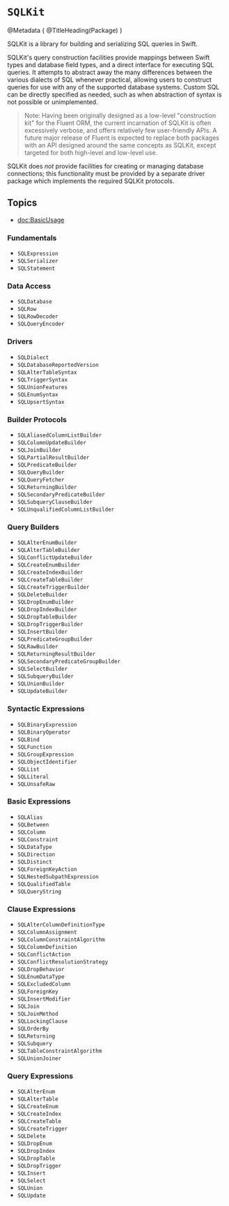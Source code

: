 # ``SQLKit``

@Metadata {
    @TitleHeading(Package)
}

SQLKit is a library for building and serializing SQL queries in Swift.

SQLKit's query construction facilities provide mappings between Swift types and database field types, and a direct interface for executing SQL queries. It attempts to abstract away the many differences between the various dialects of SQL whenever practical, allowing users to construct queries for use with any of the supported database systems. Custom SQL can be directly specified as needed, such as when abstraction of syntax is not possible or unimplemented.

> Note: Having been originally designed as a low-level "construction kit" for the Fluent ORM, the current incarnation of SQLKit is often excessively verbose, and offers relatively few user-friendly APIs. A future major release of Fluent is expected to replace both packages with an API designed around the same concepts as SQLKit, except targeted for both high-level and low-level use.  

SQLKit does _not_ provide facilities for creating or managing database connections; this functionality must be provided by a separate driver package which implements the required SQLKit protocols.

## Topics

- <doc:BasicUsage>

### Fundamentals

- ``SQLExpression``
- ``SQLSerializer``
- ``SQLStatement``

### Data Access

- ``SQLDatabase``
- ``SQLRow``
- ``SQLRowDecoder``
- ``SQLQueryEncoder``

### Drivers

- ``SQLDialect``
- ``SQLDatabaseReportedVersion``
- ``SQLAlterTableSyntax``
- ``SQLTriggerSyntax``
- ``SQLUnionFeatures``
- ``SQLEnumSyntax``
- ``SQLUpsertSyntax``

### Builder Protocols

- ``SQLAliasedColumnListBuilder``
- ``SQLColumnUpdateBuilder``
- ``SQLJoinBuilder``
- ``SQLPartialResultBuilder``
- ``SQLPredicateBuilder``
- ``SQLQueryBuilder``
- ``SQLQueryFetcher``
- ``SQLReturningBuilder``
- ``SQLSecondaryPredicateBuilder``
- ``SQLSubqueryClauseBuilder``
- ``SQLUnqualifiedColumnListBuilder``

### Query Builders

- ``SQLAlterEnumBuilder``
- ``SQLAlterTableBuilder``
- ``SQLConflictUpdateBuilder``
- ``SQLCreateEnumBuilder``
- ``SQLCreateIndexBuilder``
- ``SQLCreateTableBuilder``
- ``SQLCreateTriggerBuilder``
- ``SQLDeleteBuilder``
- ``SQLDropEnumBuilder``
- ``SQLDropIndexBuilder``
- ``SQLDropTableBuilder``
- ``SQLDropTriggerBuilder``
- ``SQLInsertBuilder``
- ``SQLPredicateGroupBuilder``
- ``SQLRawBuilder``
- ``SQLReturningResultBuilder``
- ``SQLSecondaryPredicateGroupBuilder``
- ``SQLSelectBuilder``
- ``SQLSubqueryBuilder``
- ``SQLUnionBuilder``
- ``SQLUpdateBuilder``

### Syntactic Expressions

- ``SQLBinaryExpression``
- ``SQLBinaryOperator``
- ``SQLBind``
- ``SQLFunction``
- ``SQLGroupExpression``
- ``SQLObjectIdentifier``
- ``SQLList``
- ``SQLLiteral``
- ``SQLUnsafeRaw``

### Basic Expressions

- ``SQLAlias``
- ``SQLBetween``
- ``SQLColumn``
- ``SQLConstraint``
- ``SQLDataType``
- ``SQLDirection``
- ``SQLDistinct``
- ``SQLForeignKeyAction``
- ``SQLNestedSubpathExpression``
- ``SQLQualifiedTable``
- ``SQLQueryString``

### Clause Expressions

- ``SQLAlterColumnDefinitionType``
- ``SQLColumnAssignment``
- ``SQLColumnConstraintAlgorithm``
- ``SQLColumnDefinition``
- ``SQLConflictAction``
- ``SQLConflictResolutionStrategy``
- ``SQLDropBehavior``
- ``SQLEnumDataType``
- ``SQLExcludedColumn``
- ``SQLForeignKey``
- ``SQLInsertModifier``
- ``SQLJoin``
- ``SQLJoinMethod``
- ``SQLLockingClause``
- ``SQLOrderBy``
- ``SQLReturning``
- ``SQLSubquery``
- ``SQLTableConstraintAlgorithm``
- ``SQLUnionJoiner``

### Query Expressions

- ``SQLAlterEnum``
- ``SQLAlterTable``
- ``SQLCreateEnum``
- ``SQLCreateIndex``
- ``SQLCreateTable``
- ``SQLCreateTrigger``
- ``SQLDelete``
- ``SQLDropEnum``
- ``SQLDropIndex``
- ``SQLDropTable``
- ``SQLDropTrigger``
- ``SQLInsert``
- ``SQLSelect``
- ``SQLUnion``
- ``SQLUpdate``

